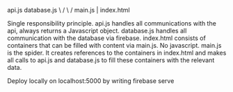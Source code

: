 api.js     database.js
    \         /
     \       /
      main.js
         |
     index.html


Single responsibility principle.
api.js handles all communications with the api, always returns a Javascript object.
database.js handles all communication with the database via firebase. 
index.html consists of containers that can be filled with content via main.js. No javascript.
main.js is the spider. It creates references to the containers in index.html and makes all calls to api.js and database.js to fill these containers with the relevant data.

Deploy locally on localhost:5000 by writing firebase serve